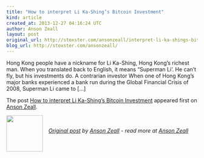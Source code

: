 ```yaml
---
title: "How to interpret Li Ka-Shing’s Bitcoin Investment"
kind: article
created_at: 2013-12-27 04:16:24 UTC
author: Anson Zeall
layout: post
original_url: http://stoxster.com/ansonzeall/interpret-li-ka-shings-bitcoin-investment/
blog_url: http://stoxster.com/ansonzeall/
---
```

<p>Hong Kong people have a nickname for Li Ka-Shing, Hong Kong&#8217;s richest man. When you translated back to English, it means &#8220;Superman Li&#8217;. He can&#8217;t fly, but his investments do. A contrarian investor When one of Hong Kong&#8217;s major banks experienced a bank run during the Global Financial Crisis of 2008, Superman Li came to [&#8230;]</p><p>The post <a rel="nofollow" href="http://stoxster.com/ansonzeall/interpret-li-ka-shings-bitcoin-investment/">How to interpret Li Ka-Shing&#8217;s Bitcoin Investment</a> appeared first on <a rel="nofollow" href="http://stoxster.com/ansonzeall">Anson Zeall</a>.</p><div class="author">
  <img src="" style="width: 96px; height: 96;">
  <span style="position: absolute; padding: 32px 15px;">
    <i><a href="http://stoxster.com/ansonzeall/interpret-li-ka-shings-bitcoin-investment/">Original post</a> by <a href="http://twitter.com/">Anson Zeall</a> - read more at <a href="http://stoxster.com/ansonzeall/">Anson Zeall</a></i>
  </span>
</div>
